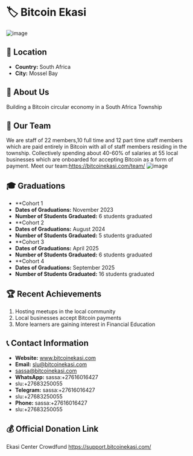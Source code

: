 # 🏷️ Bitcoin Ekasi
![image](https://github.com/bitcoinekasi01/Light-Node-Directory/assets/159147832/1c86829e-7756-4bc3-a16f-f0b28f74195f)


## 📍 Location
- **Country:** South Africa
- **City:** Mossel Bay

## 📖 About Us
Building a Bitcoin circular economy in a South Africa Township

## 👥 Our Team
We are staff of 22 members,10 full time and 12 part time staff members which are paid entirely in Bitcoin with all of staff members residing in the township. Collectively spending about 40-60% of salaries at 55 local businesses which are onboarded for accepting Bitcoin as a form of payment.
Meet our team:https://bitcoinekasi.com/team/
![image](https://github.com/bitcoinekasi01/Light-Node-Directory/assets/159147832/b8e805e1-88c2-4d3b-8b39-c5991bc8d06a)


## 🎓 Graduations
- **Cohort 1
- **Dates of Graduations:** November 2023
- **Number of Students Graduated:** 6 students graduated
- **Cohort 2
- **Dates of Graduations:** August 2024
- **Number of Students Graduated:** 5 students graduated
 - **Cohort 3
- **Dates of Graduations:**  April 2025
- **Number of Students Graduated:** 6 students graduated
- **Cohort 4
- **Dates of Graduations:** September 2025
- **Number of Students Graduated:** 16 students graduated
  
## 🏆 Recent Achievements
1. Hosting meetups in the local community
2. Local businesses accept Bitcoin payments
3. More learners are gaining interest in Financial Education
   

## 📞 Contact Information
- **Website:** www.bitcoinekasi.com
- **Email:** slu@bitcoinekasi.com
- sassa@bitcoinekasi.com
- **WhatsApp:** sassa:+27616016427
- slu:+27683250055
- **Telegram:** sassa:+27616016427
- slu:+27683250055
- **Phone:** sassa:+27616016427
- slu:+27683250055

## 💰 Official Donation Link
Ekasi Center Crowdfund https://support.bitcoinekasi.com/
